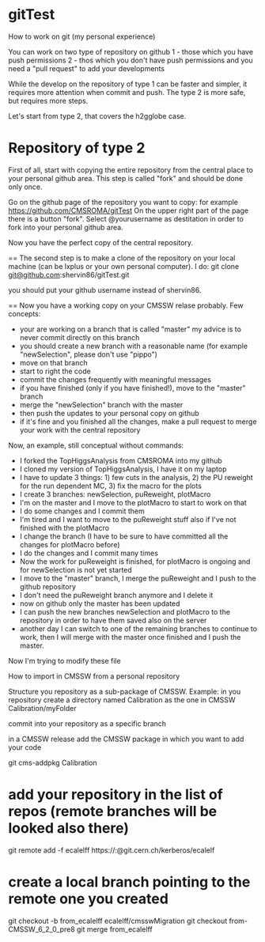 gitTest
=======
How to work on git (my personal experience)

You can work on two type of repository on github
1 - those which you have push permissions
2 - thos which you don't have push permissions and you need a "pull request" to add your developments

While the develop on the repository of type 1 can be faster and simpler, it requires more attention when commit and push.
The type 2 is more safe, but requires more steps.

Let's start from type 2, that covers the h2gglobe case.

# Repository of type 2
First of all, start with copying the entire repository from the central place to your personal github area.
This step is called "fork" and should be done only once.

Go on the github page of the repository you want to copy: for example https://github.com/CMSROMA/gitTest
On the upper right part of the page there is a button "fork".
Select @yourusername as destitation in order to fork into your personal github area.

Now you have the perfect copy of the central repository.

==
The second step is to make a clone of the repository on your local machine (can be lxplus or your own personal computer).
I do:
git clone git@github.com:shervin86/gitTest.git 

you should put your github username instead of shervin86.

==
Now you have a working copy on your CMSSW relase probably.
Few concepts:
 - your are working on a branch that is called "master"
   my advice is to never commit directly on this branch
 - you should create a new branch with a reasonable name (for example "newSelection", please don't use "pippo")
 - move on that branch 
 - start to right the code
 - commit the changes frequently with meaningful messages 
 - if you have finished (only if you have finished!), move to the "master" branch
 - merge the "newSelection" branch with the master
 - then push the updates to your personal copy on github
 - if it's fine and you finished all the changes, make a pull request to merge your work with the central repository

Now, an example, still conceptual without commands:
 - I forked the TopHiggsAnalysis from CMSROMA into my github
 - I cloned my version of TopHiggsAnalysis, I have it on my laptop
 - I have to update 3 things: 1) few cuts in the analysis, 2) the PU reweight for the run dependent MC, 3) fix the macro for the plots
 - I create 3 branches: newSelection, puReweight, plotMacro
 - I'm on the master and I move to the plotMacro to start to work on that
 - I do some changes and I commit them
 - I'm tired and I want to move to the puReweight stuff also if I've not finished with the plotMacro
 - I change the branch (I have to be sure to have committed all the changes for plotMacro before)
 - I do the changes and I commit many times
 - Now the work for puReweight is finished, for plotMacro is ongoing and for newSelection is not yet started
 - I move to the "master" branch, I merge the puReweight and I push to the github repository
 - I don't need the puReweight branch anymore and I delete it
 - now on github only the master has been updated
 - I can push the new branches newSelection and plotMacro to the repository in order to have them saved also on the server
 - another day I can switch to one of the remaining branches to continue to work, then I will merge with the master once finished and I push the master.





Now I'm trying to modify these file

How to import in CMSSW from a personal repository

Structure you repository as a sub-package of CMSSW.
Example: in you repository create a directory named Calibration as the one in CMSSW
Calibration/myFolder

commit into your repository as a specific branch

in a CMSSW release add the CMSSW package in which you want to add your code

git cms-addpkg Calibration
# add your repository in the list of repos (remote branches will be looked also there)
git remote add -f ecalelff https://:@git.cern.ch/kerberos/ecalelf
# create a local branch pointing to the remote one you created
git checkout -b from_ecalelff ecalelff/cmsswMigration
git checkout from-CMSSW_6_2_0_pre8
git merge from_ecalelff
